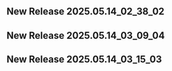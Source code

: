 ## New Release 2025.05.14_02_38_02
## New Release 2025.05.14_03_09_04
## New Release 2025.05.14_03_15_03
